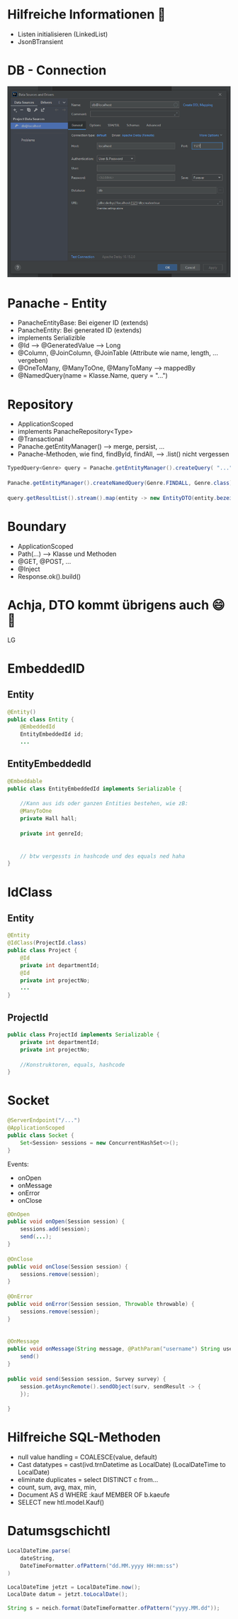# Hilfreiche Informationen 🙂

 - Listen initialisieren (LinkedList)
 - JsonBTransient

# DB - Connection
![Wenn des Bild ned geht hast a Pech ghabt](/img/db_connection.PNG)

# Panache - Entity

 - PanacheEntityBase: Bei eigener ID (extends)
 - PanacheEntity: Bei generated ID (extends)
 - implements Serializible
 - @Id --> @GeneratedValue --> Long
 - @Column, @JoinColumn, @JoinTable (Attribute wie name, length, ... vergeben)
 - @OneToMany, @ManyToOne, @ManyToMany --> mappedBy
 - @NamedQuery(name = Klasse.Name, query = "...")


# Repository

 - ApplicationScoped
 - implements PanacheRepository\<Type>
 - @Transactional
 - Panache.getEntityManager() --> merge, persist, ...
 - Panache-Methoden, wie find, findById, findAll, --> .list() nicht vergessen

```java
TypedQuery<Genre> query = Panache.getEntityManager().createQuery( "...", Genre.class);

Panache.getEntityManager().createNamedQuery(Genre.FINDALL, Genre.class).getResultList();

query.getResultList().stream().map(entity -> new EntityDTO(entity.bezeichnung, entity.id)).collect(Collectors.toList());
```

# Boundary

 - ApplicationScoped
 - Path(...) --> Klasse und Methoden
 - @GET, @POST, ...
 - @Inject
 - Response.ok().build()


# Achja, DTO kommt übrigens auch 😄 🙂
LG 


# EmbeddedID
## Entity
```java
@Entity()
public class Entity {
    @EmbeddedId
    EntityEmbeddedId id;
    ...
```

## EntityEmbeddedId
```java
@Embeddable
public class EntityEmbeddedId implements Serializable {

    //Kann aus ids oder ganzen Entities bestehen, wie zB:
    @ManyToOne
    private Hall hall;
    
    private int genreId;

   
    // btw vergessts in hashcode und des equals ned haha
}
```


# IdClass
## Entity
```java
@Entity
@IdClass(ProjectId.class)
public class Project {
    @Id
    private int departmentId;
    @Id
    private int projectNo;
    ...
}
```

## ProjectId
```java
public class ProjectId implements Serializable {
    private int departmentId;
    private int projectNo;

    //Konstruktoren, equals, hashcode
}
```

# Socket
```java
@ServerEndpoint("/...")
@ApplicationScoped
public class Socket {
    Set<Session> sessions = new ConcurrentHashSet<>();
}
```
Events:
- onOpen
- onMessage
- onError
- onClose
```java
@OnOpen
public void onOpen(Session session) {
    sessions.add(session);
    send(...);
}

@OnClose
public void onClose(Session session) {
    sessions.remove(session);
}

@OnError
public void onError(Session session, Throwable throwable) {
    sessions.remove(session);
}


@OnMessage
public void onMessage(String message, @PathParam("username") String username) {
    send()
}

public void send(Session session, Survey survey) {
    session.getAsyncRemote().sendObject(surv, sendResult -> {
    });

}
```


# Hilfreiche SQL-Methoden
- null value handling = COALESCE(value, default)
- Cast datatypes = cast(ivd.trnDatetime as LocalDate) (LocalDateTime to LocalDate)
- eliminate duplicates = select DISTINCT c from...
- count, sum, avg, max, min,
- Document AS d WHERE :kauf MEMBER OF b.kaeufe
- SELECT new htl.model.Kauf()


# Datumsgschichtl
```java
LocalDateTime.parse(
    dateString,
    DateTimeFormatter.ofPattern("dd.MM.yyyy HH:mm:ss")
)
```

```java
LocalDateTime jetzt = LocalDateTime.now();
LocalDate datum = jetzt.toLocalDate();
```

```java
String s = neich.format(DateTimeFormatter.ofPattern("yyyy.MM.dd"));
```